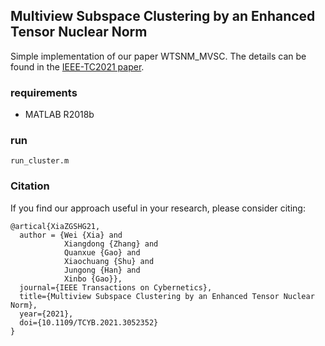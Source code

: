 ## Multiview Subspace Clustering by an Enhanced Tensor Nuclear Norm

Simple implementation of our paper WTSNM_MVSC.
The details can be found in the [IEEE-TC2021 paper](https://ieeexplore.ieee.org/document/9364911).

### requirements
- MATLAB R2018b

### run

```
run_cluster.m
```

### Citation

If you find our approach useful in your research, please consider citing:

```
@artical{XiaZGSHG21,
  author = {Wei {Xia} and
            Xiangdong {Zhang} and 
            Quanxue {Gao} and
            Xiaochuang {Shu} and
            Jungong {Han} and
            Xinbo {Gao}},
  journal={IEEE Transactions on Cybernetics}, 
  title={Multiview Subspace Clustering by an Enhanced Tensor Nuclear Norm}, 
  year={2021},
  doi={10.1109/TCYB.2021.3052352}
}

```

